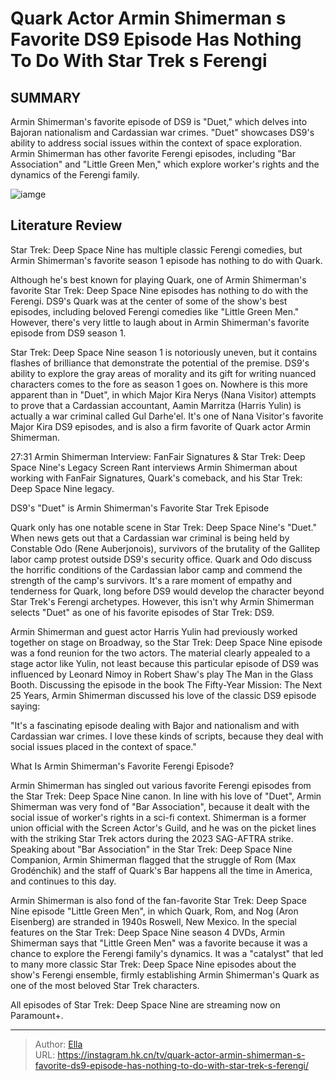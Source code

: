 # Quark Actor Armin Shimerman s Favorite DS9 Episode Has Nothing To Do With Star Trek s Ferengi


## SUMMARY 



  Armin Shimerman&#39;s favorite episode of DS9 is &#34;Duet,&#34; which delves into Bajoran nationalism and Cardassian war crimes.   &#34;Duet&#34; showcases DS9&#39;s ability to address social issues within the context of space exploration.   Armin Shimerman has other favorite Ferengi episodes, including &#34;Bar Association&#34; and &#34;Little Green Men,&#34; which explore worker&#39;s rights and the dynamics of the Ferengi family.  

![iamge](https://static1.srcdn.com/wordpress/wp-content/uploads/2024/01/star-trek-quark-armin-shimerman-favorite-ds9-episode.jpg)

## Literature Review
Star Trek: Deep Space Nine has multiple classic Ferengi comedies, but Armin Shimerman&#39;s favorite season 1 episode has nothing to do with Quark.




Although he&#39;s best known for playing Quark, one of Armin Shimerman&#39;s favorite Star Trek: Deep Space Nine episodes has nothing to do with the Ferengi. DS9&#39;s Quark was at the center of some of the show&#39;s best episodes, including beloved Ferengi comedies like &#34;Little Green Men.&#34; However, there&#39;s very little to laugh about in Armin Shimerman&#39;s favorite episode from DS9 season 1.




Star Trek: Deep Space Nine season 1 is notoriously uneven, but it contains flashes of brilliance that demonstrate the potential of the premise. DS9&#39;s ability to explore the gray areas of morality and its gift for writing nuanced characters comes to the fore as season 1 goes on. Nowhere is this more apparent than in &#34;Duet&#34;, in which Major Kira Nerys (Nana Visitor) attempts to prove that a Cardassian accountant, Aamin Marritza (Harris Yulin) is actually a war criminal called Gul Darhe&#39;el. It&#39;s one of Nana Visitor&#39;s favorite Major Kira DS9 episodes, and is also a firm favorite of Quark actor Armin Shimerman.

  27:31                       Armin Shimerman Interview: FanFair Signatures &amp; Star Trek: Deep Space Nine&#39;s Legacy   Screen Rant interviews Armin Shimerman about working with FanFair Signatures, Quark&#39;s comeback, and his Star Trek: Deep Space Nine legacy.    


 DS9&#39;s &#34;Duet&#34; is Armin Shimerman&#39;s Favorite Star Trek Episode 
          




Quark only has one notable scene in Star Trek: Deep Space Nine&#39;s &#34;Duet.&#34; When news gets out that a Cardassian war criminal is being held by Constable Odo (Rene Auberjonois), survivors of the brutality of the Gallitep labor camp protest outside DS9&#39;s security office. Quark and Odo discuss the horrific conditions of the Cardassian labor camp and commend the strength of the camp&#39;s survivors. It&#39;s a rare moment of empathy and tenderness for Quark, long before DS9 would develop the character beyond Star Trek&#39;s Ferengi archetypes. However, this isn&#39;t why Armin Shimerman selects &#34;Duet&#34; as one of his favorite episodes of Star Trek: DS9.

Armin Shimerman and guest actor Harris Yulin had previously worked together on stage on Broadway, so the Star Trek: Deep Space Nine episode was a fond reunion for the two actors. The material clearly appealed to a stage actor like Yulin, not least because this particular episode of DS9 was influenced by Leonard Nimoy in Robert Shaw&#39;s play The Man in the Glass Booth. Discussing the episode in the book The Fifty-Year Mission: The Next 25 Years, Armin Shimerman discussed his love of the classic DS9 episode saying:





&#34;It&#39;s a fascinating episode dealing with Bajor and nationalism and with Cardassian war crimes. I love these kinds of scripts, because they deal with social issues placed in the context of space.&#34;




 What Is Armin Shimerman&#39;s Favorite Ferengi Episode? 
         

Armin Shimerman has singled out various favorite Ferengi episodes from the Star Trek: Deep Space Nine canon. In line with his love of &#34;Duet&#34;, Armin Shimerman was very fond of &#34;Bar Association&#34;, because it dealt with the social issue of worker&#39;s rights in a sci-fi context. Shimerman is a former union official with the Screen Actor&#39;s Guild, and he was on the picket lines with the striking Star Trek actors during the 2023 SAG-AFTRA strike. Speaking about &#34;Bar Association&#34; in the Star Trek: Deep Space Nine Companion, Armin Shimerman flagged that the struggle of Rom (Max Grodénchik) and the staff of Quark&#39;s Bar happens all the time in America, and continues to this day.




Armin Shimerman is also fond of the fan-favorite Star Trek: Deep Space Nine episode &#34;Little Green Men&#34;, in which Quark, Rom, and Nog (Aron Eisenberg) are stranded in 1940s Roswell, New Mexico. In the special features on the Star Trek: Deep Space Nine season 4 DVDs, Armin Shimerman says that &#34;Little Green Men&#34; was a favorite because it was a chance to explore the Ferengi family&#39;s dynamics. It was a &#34;catalyst&#34; that led to many more classic Star Trek: Deep Space Nine episodes about the show&#39;s Ferengi ensemble, firmly establishing Armin Shimerman&#39;s Quark as one of the most beloved Star Trek characters.



All episodes of Star Trek: Deep Space Nine are streaming now on Paramount&#43;.





---

> Author: [Ella](https://instagram.hk.cn/)  
> URL: https://instagram.hk.cn/tv/quark-actor-armin-shimerman-s-favorite-ds9-episode-has-nothing-to-do-with-star-trek-s-ferengi/  

